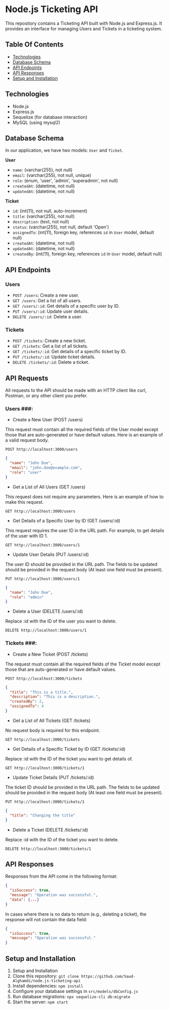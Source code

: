 # Node.js Ticketing API

This repository contains a Ticketing API built with Node.js and Express.js. It provides an interface for managing Users and Tickets in a ticketing system.

## Table Of Contents

- [Technologies](#technologies)
- [Database Schema](#database-schema)
- [API Endpoints](#api-endpoints)
- [API Responses](#api-responses)
- [Setup and Installation](#setup-and-installation)

## Technologies

- Node.js
- Express.js
- Sequelize (for database interaction)
- MySQL (using mysql2)

## Database Schema

In our application, we have two models: `User` and `Ticket`.

**User**

- `name`: (varchar(255), not null)
- `email`: (varchar(255), not null, unique)
- `role`: (enum, 'user', 'admin', 'superadmin', not null)
- `createdAt`: (datetime, not null)
- `updatedAt`: (datetime, not null)

**Ticket**

- `id`: (int(11), not null, auto-increment)
- `title`: (varchar(255), not null)
- `description`: (text, not null)
- `status`: (varchar(255), not null, default 'Open')
- `assignedTo`: (int(11), foreign key, references `id` in `User` model, default null)
- `createdAt`: (datetime, not null)
- `updatedAt`: (datetime, not null)
- `createdBy`: (int(11), foreign key, references `id` in `User` model, default null)

## API Endpoints

### Users

- `POST /users`: Create a new user.
- `GET /users`: Get a list of all users.
- `GET /users/:id`: Get details of a specific user by ID.
- `PUT /users/:id`: Update user details.
- `DELETE /users/:id`: Delete a user.

### Tickets

- `POST /tickets`: Create a new ticket.
- `GET /tickets`: Get a list of all tickets.
- `GET /tickets/:id`: Get details of a specific ticket by ID.
- `PUT /tickets/:id`: Update ticket details.
- `DELETE /tickets/:id`: Delete a ticket.

## API Requests

All requests to the API should be made with an HTTP client like curl, Postman, or any other client you prefer.

### Users ###:

- Create a New User (POST /users)

This request must contain all the required fields of the User model except those that are auto-generated or have default values. Here is an example of a valid request body.

`POST http://localhost:3000/users`

```json
{
  "name": "John Doe",
  "email": "john.doe@example.com",
  "role": "user"
}
```

- Get a List of All Users (GET /users)

This request does not require any parameters. Here is an example of how to make this request.

`GET http://localhost:3000/users`

- Get Details of a Specific User by ID (GET /users/:id)

This request requires the user ID in the URL path. For example, to get details of the user with ID 1.

`GET http://localhost:3000/users/1`

- Update User Details (PUT /users/:id)

The user ID should be provided in the URL path. The fields to be updated should be provided in the request body (At least one field must be present).

`PUT http://localhost:3000/users/1`

```json
{
  "name": "John Doe",
  "role": "admin"
}
```

- Delete a User (DELETE /users/:id)

Replace :id with the ID of the user you want to delete.

`DELETE http://localhost:3000/users/1`

### Tickets ###:

- Create a New Ticket (POST /tickets)

The request must contain all the required fields of the Ticket model except those that are auto-generated or have default values.

`POST http://localhost:3000/tickets`

```json
{
  "title": "This is a title.",
  "description": "This is a description.",
  "createdBy": 2,
  "assignedTo": 4
}
```

- Get a List of All Tickets (GET /tickets)

No request body is required for this endpoint.

`GET http://localhost:3000/tickets`

- Get Details of a Specific Ticket by ID (GET /tickets/:id)

Replace :id with the ID of the ticket you want to get details of.

`GET http://localhost:3000/tickets/1`

- Update Ticket Details (PUT /tickets/:id)

The ticket ID should be provided in the URL path. The fields to be updated should be provided in the request body (At least one field must be present).

`PUT http://localhost:3000/tickets/1`

```json
{
  "title": "Changing the title"
}
```

- Delete a Ticket (DELETE /tickets/:id)

Replace :id with the ID of the ticket you want to delete.

`DELETE http://localhost:3000/tickets/1`

## API Responses

Responses from the API come in the following format:

```json
{
  "isSuccess": true,
  "message": "Operation was successful.",
  "data": {...}
}
```

In cases where there is no data to return (e.g., deleting a ticket), the response will not contain the data field:

```json
{
  "isSuccess": true,
  "message": "Operation was successful."
}
```

## Setup and Installation

1. Setup and Installation
2. Clone this repository: `git clone https://github.com/Saud-Alghamdi/node.js-ticketing-api`
3. Install dependencies: `npm install`
4. Configure your database settings in `src/models/dbConfig.js`
5. Run database migrations: `npx sequelize-cli db:migrate`
6. Start the server: `npm start`
